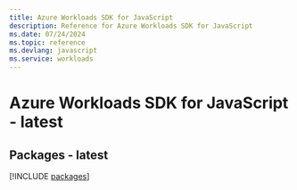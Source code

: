 ```yaml
---
title: Azure Workloads SDK for JavaScript
description: Reference for Azure Workloads SDK for JavaScript
ms.date: 07/24/2024
ms.topic: reference
ms.devlang: javascript
ms.service: workloads
---
```

# Azure Workloads SDK for JavaScript - latest
## Packages - latest
[!INCLUDE [packages](workloads-index.md)]